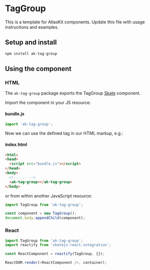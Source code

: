 # TagGroup

This is a template for AtlasKit components. Update this file with usage instructions and examples.

## Setup and install

```sh
npm install ak-tag-group
```

## Using the component

### HTML

The `ak-tag-group` package exports the TagGroup [Skate](https://github.com/skatejs/skatejs) component.

Import the component in your JS resource:

#### bundle.js

```js
import 'ak-tag-group';
```

Now we can use the defined tag in our HTML markup, e.g.:

#### index.html

```html
<html>
<head>
  <script src="bundle.js"></script>
</head>
<body>
  <!-- ... -->
  <ak-tag-group></ak-tag-group>
</body>
```

or from within another JavaScript resource:

```js
import TagGroup from 'ak-tag-group';

const component = new TagGroup();
document.body.appendChild(component);
```

### React

```js
import TagGroup from 'ak-tag-group';
import reactify from 'skatejs-react-integration';

const ReactComponent = reactify(TagGroup, {});

ReactDOM.render(<ReactComponent />, container);
```
